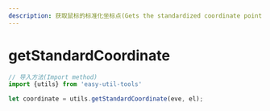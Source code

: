 ```yaml
---
description: 获取鼠标的标准化坐标点(Gets the standardized coordinate points of the mouse)
---
```


# getStandardCoordinate

```typescript
// 导入方法(Import method)
import {utils} from 'easy-util-tools'

let coordinate = utils.getStandardCoordinate(eve, el);

```
